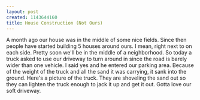 ```yaml
--- 
layout: post
created: 1143644160
title: House Construction (Not Ours)
---
```

A month ago our house was in the middle of some nice fields.  Since then people have started building 5 houses around ours.  I mean, right next to on each side.  Pretty soon we'll be in the middle of a neighborhood.  So today a truck asked to use our driveway to turn around in since the road is barely wider than one vehicle.  I said yes and he entered our parking area.  Because of the weight of the truck and all the sand it was carrying, it sank into the ground.  Here's a picture of the truck.  They are shoveling the sand out so they can lighten the truck enough to jack it up and get it out.  Gotta love our soft driveway.<br /><br /><a href="/sites/default/files/blog/stuck truck-719567.jpg"><img style="cursor:hand;" src="/sites/default/files/blog/stuck truck-717450.jpg" border="0" alt="" /></a>
